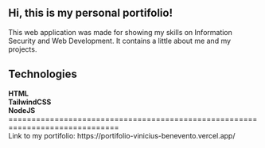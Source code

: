 
<h2>Hi, this is my personal portifolio!</h2>

<p>
This web application was made for showing my skills on Information Security and Web Development. It contains a little about me and my projects.
</p>

<h2>Technologies</h2>
<strong>HTML</strong><br>
<strong>TailwindCSS</strong><br>
<strong>NodeJS</strong><br>
==============================================================================<br>
Link to my portifolio: https://portifolio-vinicius-benevento.vercel.app/
